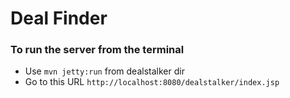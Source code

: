 # Deal Finder

### To run the server from the terminal
* Use ```mvn jetty:run``` from dealstalker dir 
* Go to this URL ```http://localhost:8080/dealstalker/index.jsp``` 
